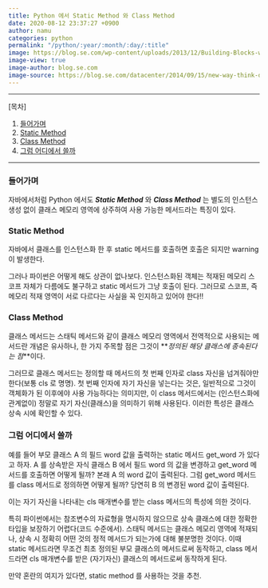 ```yaml
---
title: Python 에서 Static Method 와 Class Method 
date: 2020-08-12 23:37:27 +0900
author: namu
categories: python
permalink: "/python/:year/:month/:day/:title"
image: https://blog.se.com/wp-content/uploads/2013/12/Building-Blocks-with-Legos.jpg
image-view: true
image-author: blog.se.com
image-source: https://blog.se.com/datacenter/2014/09/15/new-way-think-data-center-design-optimizing-data-center-like-box-legos/
---
```



---

[목차]

1. [들어가며](#들어가며)
2. [Static Method](#static-method)
3. [Class Method](#class-method)
4. [그럼 어디에서 쓸까](#그럼-어디에서-쓸까)

---

### 들어가며

자바에서처럼 Python 에서도 **_Static Method_** 와 **_Class Method_** 는
별도의 인스턴스 생성 없이 클래스 메모리 영역에 상주하여 사용 가능한 메서드라는 특징이 있다.

### Static Method

자바에서 클래스를 인스턴스화 한 후 static 메서드를 호출하면 호출은 되지만 warning 이 발생한다.

그러나 파이썬은 어떻게 해도 상관이 없나보다.
인스턴스화된 객체는 적재된 메모리 스코프 자체가 다름에도 불구하고 static 메서드가 그냥 호출이 된다.
그러므로 스코프, 즉 메모리 적재 영역이 서로 다르다는 사실을 꼭 인지하고 있어야 한다!!

### Class Method

클래스 메서드는 스태틱 메서드와 같이 클래스 메모리 영역에서 전역적으로 사용되는 메서드란 개념은 유사하나,
한 가지 주목할 점은 그것이 **_정의된 해당 클래스에 종속된다는 점_**이다.

그러므로 클래스 메서드는 정의할 때 메서드의 첫 번째 인자로 class 자신을 넘겨줘야만 한다(보통 cls 로 명명).
첫 번째 인자에 자기 자신을 넣는다는 것은, 일반적으로 그것이 객체화가 된 이후에야 사용 가능하다는 의미지만,
이 class 메서드에서는 (인스턴스화에 관계없이) 정말로 자기 자신(클래스)을 의미하기 위해 사용된다.
이러한 특성은 클래스 상속 시에 확인할 수 있다.

### 그럼 어디에서 쓸까

예를 들어 부모 클래스 A 의 필드 word 값을 출력하는 static 메서드 get_word 가 있다고 하자.
A 를 상속받은 자식 클래스 B 에서 필드 word 의 값을 변경하고 get_word 메서드를 호출하면 어떻게 될까?
본래 A 의 word 값이 출력된다.
그럼 get_word 메서드를 class 메서드로 정의하면 어떻게 될까?
당연히 B 의 변경된 word 값이 출력된다.

이는 자기 자신을 나타내는 cls 매개변수를 받는 class 메서드의 특성에 의한 것이다.

특히 파이썬에서는 참조변수의 자료형을 명시하지 않으므로 상속 클래스에 대한 정확한 타입을 보장하기 어렵다(코드 수준에서).
스태틱 메서드는 클래스 메모리 영역에 적재되나, 상속 시 정확히 어떤 것의 정적 메서드가 되는가에 대해 불분명한 것이다.
이때 static 메서드라면 무조건 최초 정의된 부모 클래스의 메서드로써 동작하고,
class 메서드라면 cls 매개변수를 받은 (자기자신) 클래스의 메서드로써 동작하게 된다.

만약 혼란의 여지가 있다면, static method 를 사용하는 것을 추천.
